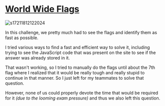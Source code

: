 # <a href="https://wwctf.com/challenges#World%20Wide%20Flags-50">World Wide Flags</a>

![s17211812122024](https://a.okmd.dev/md/675ace388542a.png)

In this challenge, we pretty much had to see the flags and identify them as fast as possible.

I tried various ways to find a fast and efficient way to solve it, including trying to see the JavaScript code that was present on the site to see if the answer was already stored in it.

That wasn't working, so I tried to manually do the flags until about the 7th flag where I realized that it would be really tough and really stupid to continue in that manner. So I just left for my teammates to solve that question.

However, none of us could properly devote the time that would be required for it <i>(due to the looming exam pressure)</i> and thus we also left this question.